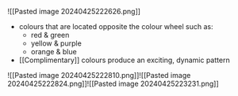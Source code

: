 ![[Pasted image 20240425222626.png]]
- colours that are located opposite the colour wheel such as:
	- red & green
	- yellow & purple
	- orange & blue
- [[Complimentary]] colours produce an exciting, dynamic pattern

![[Pasted image 20240425222810.png]]![[Pasted image 20240425222824.png]]![[Pasted image 20240425223231.png]]